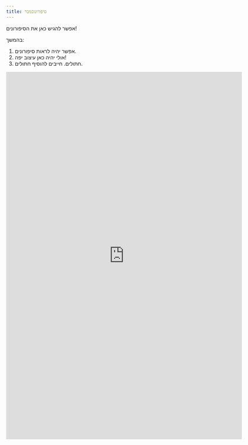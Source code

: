 ```yaml
---
title: סיפורונובמבר
---
```


אפשר להגיש כאן את הסיפורונים!

בהמשך:

1. אפשר יהיה לראות סיפורונים.
2. אולי יהיה כאן עיצוב יפה!
3. חתולים. חייבים להוסיף חתולים.

<iframe src="https://docs.google.com/forms/d/e/1FAIpQLSfNRJklyJaT9uf6crUU-vfhh-znNbTvQ4wFs-BgsPwDBbPd3A/viewform?embedded=true" width="640" height="1000" frameborder="0" marginheight="0" marginwidth="0">Loading…</iframe>